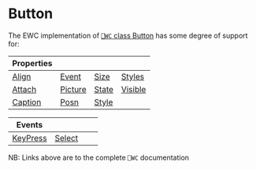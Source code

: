 # Button

The EWC implementation of [`⎕WC` class Button](https://help.dyalog.com/19.0/index.htm#GUI/Objects/Button.htm) has some degree of support for:

| Properties|  |  |  |
|--|--|--|--|
 |  [Align](https://help.dyalog.com/19.0/index.htm#GUI/Properties/Align.htm)      |  [Event](https://help.dyalog.com/19.0/index.htm#GUI/Properties/Event.htm)      |  [Size](https://help.dyalog.com/19.0/index.htm#GUI/Properties/Size.htm)    |  [Styles](https://help.dyalog.com/19.0/index.htm#GUI/Properties/Styles.htm)   |
 |  [Attach](https://help.dyalog.com/19.0/index.htm#GUI/Properties/Attach.htm)    |  [Picture](https://help.dyalog.com/19.0/index.htm#GUI/Properties/Picture.htm)  |  [State](https://help.dyalog.com/19.0/index.htm#GUI/Properties/State.htm)  |  [Visible](https://help.dyalog.com/19.0/index.htm#GUI/Properties/Visible.htm) |
 |  [Caption](https://help.dyalog.com/19.0/index.htm#GUI/Properties/Caption.htm)  |  [Posn](https://help.dyalog.com/19.0/index.htm#GUI/Properties/Posn.htm)        |  [Style](https://help.dyalog.com/19.0/index.htm#GUI/Properties/Style.htm)  |                                                                               |


| Events|  |  |  |
|--|--|--|--|
 |  [KeyPress](https://help.dyalog.com/19.0/index.htm#GUI/MethodOrEvents/KeyPress.htm)  |  [Select](https://help.dyalog.com/19.0/index.htm#GUI/MethodOrEvents/Select.htm)  |                                                                                      |                                                                                     |

NB: Links above are to the complete `⎕WC` documentation
